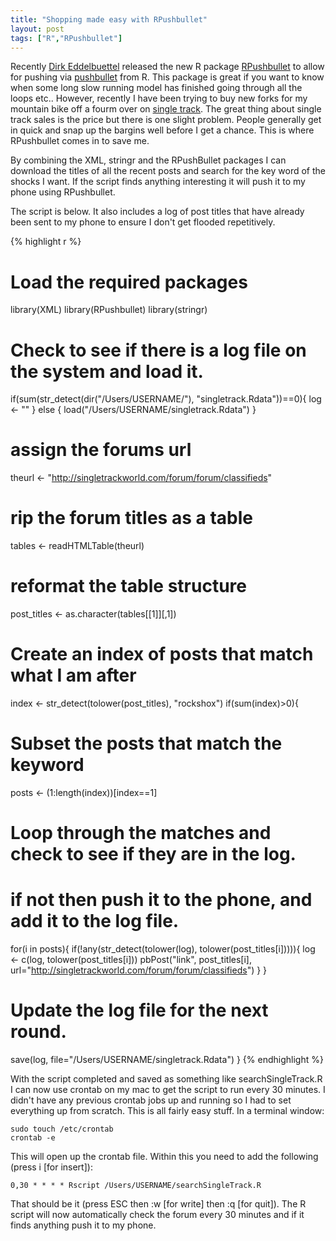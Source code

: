 ```yaml
---
title: "Shopping made easy with RPushbullet"
layout: post
tags: ["R","RPushbullet"]
---
```


Recently [Dirk Eddelbuettel](http://dirk.eddelbuettel.com/) released the new R package [RPushbullet](http://dirk.eddelbuettel.com/code/rpushbullet.html) to allow for pushing via [pushbullet](https://www.pushbullet.com/) from R. This package is great if you want to know when some long slow running model has finished going through all the loops etc.. However, recently I have been trying to buy new forks for my mountain bike off a fourm over on [single track](http://singletrackworld.com/forum/forum/classifieds). The great thing about single track sales is the price but there is one slight problem. People generally get in quick and snap up the bargins well before I get a chance. This is where RPushbullet comes in to save me.

By combining the XML, stringr and the RPushBullet packages I can download the titles of all the recent posts and search for the key word of the shocks I want. If the script finds anything interesting it will push it to my phone using RPushbullet.

The script is below. It also includes a log of post titles that have already been sent to my phone to ensure I don't get flooded repetitively.


{% highlight r %}
# Load the required packages
library(XML)
library(RPushbullet)
library(stringr)
# Check to see if there is a log file on the system and load it.
if(sum(str_detect(dir(&quot;/Users/USERNAME/&quot;), &quot;singletrack.Rdata&quot;))==0){
  log &lt;- &quot;&quot;
} else {
  load(&quot;/Users/USERNAME/singletrack.Rdata&quot;)
}
# assign the forums url
theurl &lt;- &quot;http://singletrackworld.com/forum/forum/classifieds&quot;
# rip the forum titles as a table
tables &lt;- readHTMLTable(theurl)
# reformat the table structure
post_titles &lt;- as.character(tables[[1]][,1])

# Create an index of posts that match what I am after
index &lt;- str_detect(tolower(post_titles), &quot;rockshox&quot;)
if(sum(index)&gt;0){
  # Subset the posts that match the keyword
  posts &lt;- (1:length(index))[index==1]
  # Loop through the matches and check to see if they are in the log. 
  # if not then push it to the phone, and add it to the log file.
  for(i in posts){
    if(!any(str_detect(tolower(log), tolower(post_titles[i])))){
      log &lt;- c(log, tolower(post_titles[i]))
      pbPost(&quot;link&quot;, post_titles[i], url=&quot;http://singletrackworld.com/forum/forum/classifieds&quot;)
    }
  }
 # Update the log file for the next round. 
  save(log, file=&quot;/Users/USERNAME/singletrack.Rdata&quot;)
}
{% endhighlight %}

With the script completed and saved as something like searchSingleTrack.R I can now use crontab on my mac to get the script to run every 30 minutes. I didn't have any previous crontab jobs up and running so I had to set everything up from scratch. This is all fairly easy stuff. In a terminal window:

```{bash}
sudo touch /etc/crontab
crontab -e
```
This will open up the crontab file. Within this you need to add the following (press i [for insert]):

```{bash}
0,30 * * * * Rscript /Users/USERNAME/searchSingleTrack.R
```

That should be it (press ESC then :w [for write] then :q [for quit]). The R script will now automatically check the forum every 30 minutes and if it finds anything push it to my phone.
